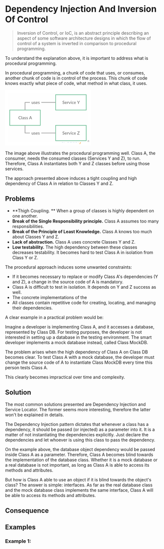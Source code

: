 # Dependency Injection And Inversion Of Control

> Inversion of Control, or IoC, is an abstract principle describing an aspect of some software architecture designs in which the flow of control of a system is inverted in comparison to procedural programming.

To understand the explanation above, it is important to address what is procedural programming.

In procedural programming, a chunk of code that uses, or consumes, another chunk of code is in control of the process. This chunk of code knows exactly what piece of code, what method in what class, it uses.

![](./res/img/figure1.png)

The image above illustrates the procedural programming well. Class A, the consumer, needs the consumed classes (Services Y and Z), to run. Therefore, Class A instantiates both Y and Z classes before using those services.

The approach presented above induces a tight coupling and high dependency of Class A in relation to Classes Y and Z.
 
## Problems

* **Thigh Coupling. ** When a group of classes is highly dependent on one another.
* **Break of the Single Responsibility principle.** Class A assumes too many responsibilities.
* **Break of the Principle of Least Knowledge.** Class A knows too much about Classes Y and Z.
* **Lack of abstraction.** Class A uses concrete Classes Y and Z.
* **Low testability.** The high dependency between these classes decreases testability. It becomes hard to test Class A in isolation from Class Y or Z.

The procedural approach induces some unwanted constraints:

* If it becomes necessary to replace or modify Class A's dependencies (Y and Z), a change in the source code of A is mandatory.
* Class A is difficult to test in isolation. It depends on Y and Z success as well.
* The concrete implementations of the 
* All classes contain repetitive code for creating, locating, and managing their dependencies.

A clear example in a practical problem would be:

Imagine a developer is implementing Class A, and it accesses a database, represented by Class DB. For testing purposes, the developer is not interested in setting up a database in the testing environment. The smart developer implements a mock database instead, called Class MockDB.

The problem arises when the high dependency of Class A on Class DB becomes clear. To test Class A with a mock database, the developer must change the source code of A to instantiate Class MockDB every time this person tests Class A.

This clearly becomes impractical over time and complexity.

## Solution

The most common solutions presented are Dependency Injection and Service Locator. The former seems more interesting, therefore the latter won't be explained in details.

The Dependency Injection pattern dictates that whenever a class has a dependency, it should be passed (or injected) as a parameter into it. It is a matter of not instantiating the dependencies explicitly. Just declare the dependencies and let whoever is using this class to pass the dependency.

On the example above, the database object dependency would be passed inside Class A as a parameter. Therefore, Class A becomes blind towards the implementation of the database class. Whether it is a mock database or a real database is not important, as long as Class A is able to access its methods and attributes.

But how is Class A able to use an object if it is blind towards the object's class? The answer is simple: interfaces. As far as the real database class and the mock database class implements the same interface, Class A will be able to access its methods and attributes.



## Consequence




## Examples

### Example 1: 